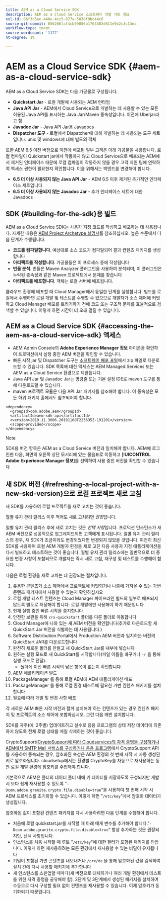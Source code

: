```yaml
---
title: AEM as a Cloud Service SDK
description: AEM as a Cloud Service 소프트웨어 개발 키트 개요
exl-id: 06f3d5ee-440e-4cc5-877a-5038f9bd44c6
source-git-commit: 856266faf4cb99056b1763383d611e9b2c3c13ea
workflow-type: tm+mt
source-wordcount: '1177'
ht-degree: 1%

---
```


# AEM as a Cloud Service SDK {#aem-as-a-cloud-service-sdk}

AEM as a Cloud Service SDK는 다음 가공물로 구성됩니다.

* **Quickstart Jar**  - 로컬 개발에 사용되는 AEM 런타임
* **Java API Jar**  - AEM에서 Cloud Service으로 개발하는 데 사용할 수 있는 모든 허용된 Java API를 표시하는 Java Jar/Maven 종속성입니다. 이전에 Uberjar라고 함
* **Javadoc Jar**  - Java API Jar용 Javadocs
* **Dispatcher 도구**  - 로컬에서 Dispatcher에 대해 개발하는 데 사용되는 도구 세트입니다. unix 및 windows에 대해 별도의 객체

또한 AEM 6.5 이전 버전으로 이전에 배포된 일부 고객은 아래 가공물을 사용합니다. 로컬 컴파일이 Quickstart jar에서 작동하지 않고 Cloud Service으로 배포되는 AEM에서 제거된 인터페이스 때문에 로컬 컴파일이 작동하지 않을 경우 고객 지원 팀에 연락하여 액세스 권한이 필요한지 확인합니다. 이를 위해서는 백엔드를 변경해야 합니다.

* **6.5 더 이상 사용되지 않는 Java API Jar**  - AEM 6.5 이후 제거된 추가적인 인터페이스 세트입니다
* **6.5 더 이상 사용되지 않는 Javadoc Jar**  - 추가 인터페이스 세트에 대한 Javadocs

## SDK {#building-for-the-sdk}용 빌드

AEM as a Cloud Service SDK는 사용자 지정 코드를 작성하고 배포하는 데 사용됩니다. 자세한 내용은 [AEM Project Archetype 설명서](https://experienceleague.adobe.com/docs/experience-manager-core-components/using/developing/archetype/using.html?lang=en)를 참조하십시오. 높은 수준에서 다음 단계가 수행됩니다.

* **코드를 컴파일합니다**. 예상대로 소스 코드가 컴파일되어 결과 컨텐츠 패키지를 생성합니다
* **아티팩트를 작성합니다**. 가공물들은 이 프로세스 중에 작성됩니다
* **번들 분석**. 번들은 Maven Analyzer 플러그인을 사용하여 분석되며, 이 플러그인은 누락된 종속성과 같은 Maven 프로젝트에서 문제를 찾습니다
* **아티팩트를 배포합니다**. 객체는 로컬 서버에 배포됩니다.

클라우드 환경에 배포할 때 Cloud Manager에서 동일한 단계를 실행합니다. 빌드를 로컬에서 수행하면 로컬 개발 및 테스트를 수행할 수 있으므로 개발자가 소스 제어에 커밋하고 Cloud Manager 배포를 트리거하기 전에 코드 또는 구조적 문제를 효율적으로 검색할 수 있습니다. 이렇게 하면 시간이 더 오래 걸릴 수 있습니다.

## AEM as a Cloud Service SDK {#accessing-the-aem-as-a-cloud-service-sdk} 액세스

* AEM Admin Console의 **Adobe Experience Manager 정보** 아이콘을 확인하여 프로덕션에서 실행 중인 AEM 버전을 확인할 수 있습니다.
* 빠른 시작 jar 및 Dispatcher 도구는 [소프트웨어 배포 포털](https://experience.adobe.com/#/downloads/content/software-distribution/en/aemcloud.html)에서 zip 파일로 다운로드할 수 있습니다. SDK 목록에 대한 액세스는 AEM Managed Services 또는 AEM as a Cloud Service 환경으로 제한됩니다.
* Java API Jar 및 Javadoc Jar는 명령줄 또는 기본 설정 IDE로 maven 도구를 통해 다운로드할 수 있습니다.
* maven 프로젝트 모듈은 다음 API Jar 패키지를 참조해야 합니다. 이 종속성은 모든 하위 패키지 홈에서도 참조되어야 합니다.

```
<dependency>
  <groupId>com.adobe.aem</groupId>
  <artifactId>aem-sdk-api</artifactId>
  <version>2019.11.3006.20191108T223635Z-191201</version>
  <scope>provided</scope>
</dependency>
```

>[!NOTE]
>
>SDK용 버전 항목은 AEM as a Cloud Service 버전과 일치해야 합니다. AEM에 로그인한 다음, 화면의 오른쪽 상단 모서리에 있는 물음표로 이동하고 **[!UICONTROL Adobe Experience Manager 정보]**&#x200B;를 선택하여 사용 중인 버전을 확인할 수 있습니다


## 새 SDK 버전 {#refreshing-a-local-project-with-a-new-skd-version}으로 로컬 프로젝트 새로 고침

새 SDK를 사용하여 로컬 프로젝트를 새로 고치는 것이 좋습니다.

월별 유지 관리 릴리스 이후 적어도 새로 고치려면 *권장*&#x200B;입니다.

일별 유지 관리 릴리스 후에 새로 고치는 것은 *선택 사항*&#x200B;입니다. 프로덕션 인스턴스가 새 AEM 버전으로 성공적으로 업그레이드되면 고객에게 표시됩니다. 일별 유지 관리 릴리스의 경우, 새 SDK가 조금이라도 변경되었다면 변경되지 않았을 것입니다. 여전히 최신 SDK를 사용하여 로컬 AEM 개발자 환경을 새로 고친 다음 사용자 지정 애플리케이션을 다시 빌드하고 테스트하는 것이 좋습니다. 월별 유지 관리 릴리스에는 일반적으로 더 중요한 변경 사항이 포함되므로 개발자는 즉시 새로 고침, 재구성 및 테스트를 수행해야 합니다.

다음은 로컬 환경을 새로 고치는 데 권장되는 절차입니다.

1. 유용한 콘텐츠가 소스 제어에서 프로젝트에 커밋되거나 나중에 가져올 수 있는 가변 콘텐츠 패키지에서 사용할 수 있는지 확인하십시오
1. 로컬 개발 테스트 컨텐츠는 Cloud Manager 파이프라인 빌드의 일부로 배포되지 않도록 별도로 저장해야 합니다. 로컬 개발에만 사용해야 하기 때문입니다
1. 현재 실행 중인 빠른 시작을 중지합니다
1. 안전한 보관을 위해 `crx-quickstart` 폴더를 다른 폴더로 이동합니다
1. Cloud Manager에 나와 있는 새 AEM 버전을 확인합니다(추가로 다운로드할 새 QuickStart Jar 버전을 식별하는 데 사용됩니다.)
1. Software Distribution Portal에서 Production AEM 버전과 일치하는 버전의 QuickStart JAR를 다운로드합니다
1. 완전히 새로운 폴더를 만들고 새 QuickStart Jar를 내부에 넣습니다
1. 원하는 실행 모드로 새 QuickStart를 시작합니다(파일 이름을 바꾸거나 `-r` 을 통해 실행 모드로 전달).
   * 폴더에 이전 빠른 시작의 남은 항목이 없는지 확인합니다.
1. AEM 애플리케이션 빌드
1. PackageManager 를 통해 로컬 AEM에 AEM 애플리케이션 배포
1. PackageManager 를 통해 로컬 환경 테스트에 필요한 가변 컨텐츠 패키지를 설치합니다
1. 필요에 따라 개발 및 변경 사항 배포

각 새로운 AEM 빠른 시작 버전과 함께 설치해야 하는 컨텐츠가 있는 경우 컨텐츠 패키지 및 프로젝트의 소스 제어에 포함하십시오. 그런 다음 매번 설치합니다.

SDK를 자주(예: 2주별) 업데이트하고 실수로 응용 프로그램의 상태 저장 데이터에 의존하지 않도록 전체 로컬 상태를 매일 삭제하는 것이 좋습니다.

CryptoSupport([CryptoSupport에 따라 Cloudservices의 자격 증명을 구성하거나 AEM에서 SMTP Mail 서비스를 구성하거나 응용 프로그램](https://experienceleague.adobe.com/docs/experience-manager-cloud-service-javadoc/com/adobe/granite/crypto/CryptoSupport.html)에서 CryptoSupport API를 사용하여 종속되는 경우, 암호화된 속성은 AEM 환경의 첫 번째 시작 시 자동 생성된 키로 암호화됩니다. cloudsetup에서는 환경별 CryptoKey를 자동으로 재사용하는 동안 로컬 개발 환경에 암호키를 주입해야 합니다.

기본적으로 AEM은 폴더의 데이터 폴더 내에 키 데이터를 저장하도록 구성되지만 개발 시 보다 쉽게 재사용할 수 있도록 &quot;`-Dcom.adobe.granite.crypto.file.disable=true`&quot;을 사용하여 첫 번째 시작 시 AEM 프로세스를 초기화할 수 있습니다. 이렇게 하면 &quot;`/etc/key`&quot;에서 암호화 데이터가 생성됩니다.

암호화된 값이 포함된 컨텐츠 패키지를 다시 사용하려면 다음 단계를 수행해야 합니다.

* 처음에 로컬 quickstart.jar를 시작할 때 아래 매개 변수를 추가해야 합니다.&quot;`-Dcom.adobe.granite.crypto.file.disable=true`&quot; 항상 추가하는 것은 권장되지만, 선택 사항입니다.
* 인스턴스를 처음 시작할 때 루트 &quot;`/etc/key`&quot;에 대한 필터가 포함된 패키지를 만듭니다. 이렇게 하면 재사용하려는 모든 환경에서 재사용할 수 있는 비밀이 유지됩니다
* 기밀이 포함된 가변 콘텐츠를 내보내거나 `/crx/de` 을 통해 암호화된 값을 검색하여 설치 간에 다시 사용할 패키지에 추가합니다
* 새 인스턴스를 스핀업할 때마다(새 버전으로 대체하거나 여러 개발 환경에서 테스트를 위한 자격 증명을 공유해야 함), 2단계 및 3단계에서 생성된 패키지를 설치하여 수동으로 다시 구성할 필요 없이 컨텐츠를 재사용할 수 있습니다. 이제 암호키가 동기화되기 때문입니다.
